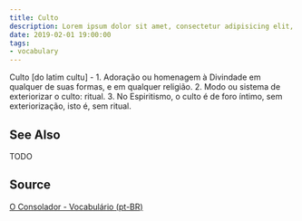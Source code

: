 ```yaml
---
title: Culto
description: Lorem ipsum dolor sit amet, consectetur adipisicing elit, sed do eiusmod tempor incididunt ut labore et dolore magna aliqua.  TODO
date: 2019-02-01 19:00:00
tags:
- vocabulary
---
```


Culto [do latim cultu] - 1. Adoração ou homenagem à Divindade em qualquer de suas formas, e em qualquer religião. 2. Modo ou sistema de exteriorizar o culto: ritual. 3. No Espiritismo, o culto é de foro íntimo, sem exteriorização, isto é, sem ritual.

## See Also
TODO

## Source
[O Consolador - Vocabulário (pt-BR)](http://www.oconsolador.com.br/linkfixo/vocabulario/principal.html)


